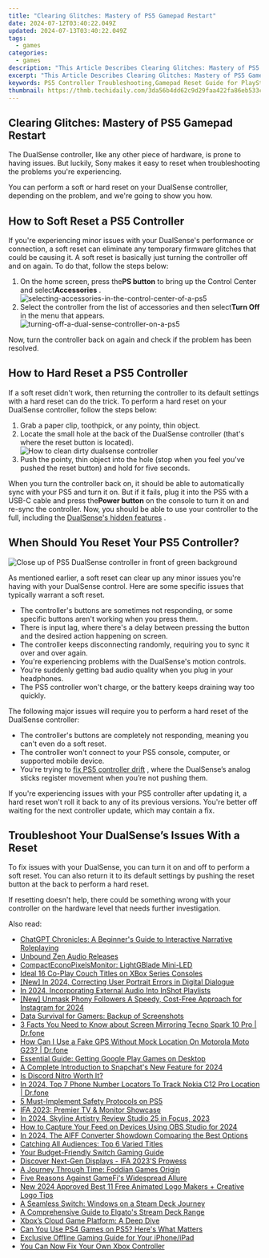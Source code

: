 ```yaml
---
title: "Clearing Glitches: Mastery of PS5 Gamepad Restart"
date: 2024-07-12T03:40:22.049Z
updated: 2024-07-13T03:40:22.049Z
tags:
  - games
categories:
  - games
description: "This Article Describes Clearing Glitches: Mastery of PS5 Gamepad Restart"
excerpt: "This Article Describes Clearing Glitches: Mastery of PS5 Gamepad Restart"
keywords: PS5 Controller Troubleshooting,Gamepad Reset Guide for PlayStation 5,Fixing PS5 Controller Glitches,PlayStation 5 Gamepad Reset Tips,Resolving PS5 Controller Issues,PS5 Gamepad Restart Instructions,Efficient PS5 Controller Reset Techniques
thumbnail: https://thmb.techidaily.com/3da56b4dd62c9d29faa422fa86eb533c5fdaa7995cd6fe5de9f6ecf749c3b6f7.jpg
---
```


## Clearing Glitches: Mastery of PS5 Gamepad Restart

 The DualSense controller, like any other piece of hardware, is prone to having issues. But luckily, Sony makes it easy to reset when troubleshooting the problems you're experiencing.

 You can perform a soft or hard reset on your DualSense controller, depending on the problem, and we're going to show you how.

## How to Soft Reset a PS5 Controller

 If you're experiencing minor issues with your DualSense's performance or connection, a soft reset can eliminate any temporary firmware glitches that could be causing it. A soft reset is basically just turning the controller off and on again. To do that, follow the steps below:

1. On the home screen, press the**PS button** to bring up the Control Center and select**Accessories** .  
![selecting-accessories-in-the-control-center-of-a-ps5](https://static1.makeuseofimages.com/wordpress/wp-content/uploads/2023/07/selecting-accessories-in-the-control-center-of-a-ps5.jpg)
2. Select the controller from the list of accessories and then select**Turn Off** in the menu that appears.  
![turning-off-a-dual-sense-controller-on-a-ps5](https://static1.makeuseofimages.com/wordpress/wp-content/uploads/2023/07/turning-off-a-dual-sense-controller-on-a-ps5.jpg)

 Now, turn the controller back on again and check if the problem has been resolved.

## How to Hard Reset a PS5 Controller

 If a soft reset didn't work, then returning the controller to its default settings with a hard reset can do the trick. To perform a hard reset on your DualSense controller, follow the steps below:

1. Grab a paper clip, toothpick, or any pointy, thin object.
2. Locate the small hole at the back of the DualSense controller (that's where the reset button is located).  
![How to clean dirty dualsense controller](https://static1.makeuseofimages.com/wordpress/wp-content/uploads/2022/10/How-to-clean-dualsense-before.jpg)
3. Push the pointy, thin object into the hole (stop when you feel you've pushed the reset button) and hold for five seconds.

 When you turn the controller back on, it should be able to automatically sync with your PS5 and turn it on. But if it fails, plug it into the PS5 with a USB-C cable and press the**Power button** on the console to turn it on and re-sync the controller. Now, you should be able to use your controller to the full, including the [DualSense's hidden features](https://www.makeuseof.com/ps5-dualsense-controller-hidden-features/) .

## When Should You Reset Your PS5 Controller?

![Close up of PS5 DualSense controller in front of green background](https://static1.makeuseofimages.com/wordpress/wp-content/uploads/2022/09/Close-up-of-ps5-Dualsense-controller-in-front-of-green-background-1.jpg)

 As mentioned earlier, a soft reset can clear up any minor issues you're having with your DualSense control. Here are some specific issues that typically warrant a soft reset.

* The controller's buttons are sometimes not responding, or some specific buttons aren't working when you press them.
* There is input lag, where there's a delay between pressing the button and the desired action happening on screen.
* The controller keeps disconnecting randomly, requiring you to sync it over and over again.
* You're experiencing problems with the DualSense's motion controls.
* You're suddenly getting bad audio quality when you plug in your headphones.
* The PS5 controller won't charge, or the battery keeps draining way too quickly.

 The following major issues will require you to perform a hard reset of the DualSense controller:

* The controller's buttons are completely not responding, meaning you can't even do a soft reset.
* The controller won't connect to your PS5 console, computer, or supported mobile device.
* You're trying to [fix PS5 controller drift](https://www.makeuseof.com/fix-drifting-ps5-dualsense-controller/) , where the DualSense’s analog sticks register movement when you’re not pushing them.

 If you're experiencing issues with your PS5 controller after updating it, a hard reset won't roll it back to any of its previous versions. You're better off waiting for the next controller update, which may contain a fix.

## Troubleshoot Your DualSense’s Issues With a Reset

 To fix issues with your DualSense, you can turn it on and off to perform a soft reset. You can also return it to its default settings by pushing the reset button at the back to perform a hard reset.

 If resetting doesn't help, there could be something wrong with your controller on the hardware level that needs further investigation.


<ins class="adsbygoogle"
     style="display:block"
     data-ad-format="autorelaxed"
     data-ad-client="ca-pub-7571918770474297"
     data-ad-slot="1223367746"></ins>



<ins class="adsbygoogle"
     style="display:block"
     data-ad-client="ca-pub-7571918770474297"
     data-ad-slot="8358498916"
     data-ad-format="auto"
     data-full-width-responsive="true"></ins>



<span class="atpl-alsoreadstyle">Also read:</span>
<div><ul>
<li><a href="https://games-able.techidaily.com/chatgpt-chronicles-a-beginners-guide-to-interactive-narrative-roleplaying/"><u>ChatGPT Chronicles: A Beginner's Guide to Interactive Narrative Roleplaying</u></a></li>
<li><a href="https://extra-information.techidaily.com/unbound-zen-audio-releases/"><u>Unbound Zen Audio Releases</u></a></li>
<li><a href="https://games-able.techidaily.com/compacteconopixelsmonitor-lightgblade-mini-led/"><u>CompactEconoPixelsMonitor: LightGBlade Mini-LED</u></a></li>
<li><a href="https://games-able.techidaily.com/ideal-16-co-play-couch-titles-on-xbox-series-consoles/"><u>Ideal 16 Co-Play Couch Titles on XBox Series Consoles</u></a></li>
<li><a href="https://facebook-video-recording.techidaily.com/new-in-2024-correcting-user-portrait-errors-in-digital-dialogue/"><u>[New] In 2024, Correcting User Portrait Errors in Digital Dialogue</u></a></li>
<li><a href="https://some-techniques.techidaily.com/in-2024-incorporating-external-audio-into-inshot-playlists/"><u>In 2024, Incorporating External Audio Into InShot Playlists</u></a></li>
<li><a href="https://instagram-clips.techidaily.com/new-unmask-phony-followers-a-speedy-cost-free-approach-for-instagram-for-2024/"><u>[New] Unmask Phony Followers  A Speedy, Cost-Free Approach for Instagram for 2024</u></a></li>
<li><a href="https://games-able.techidaily.com/data-survival-for-gamers-backup-of-screenshots/"><u>Data Survival for Gamers: Backup of Screenshots</u></a></li>
<li><a href="https://screen-mirror.techidaily.com/3-facts-you-need-to-know-about-screen-mirroring-tecno-spark-10-pro-drfone-by-drfone-android/"><u>3 Facts You Need to Know about Screen Mirroring Tecno Spark 10 Pro | Dr.fone</u></a></li>
<li><a href="https://fake-location.techidaily.com/how-can-i-use-a-fake-gps-without-mock-location-on-motorola-moto-g23-drfone-by-drfone-virtual-android/"><u>How Can I Use a Fake GPS Without Mock Location On Motorola Moto G23? | Dr.fone</u></a></li>
<li><a href="https://games-able.techidaily.com/essential-guide-getting-google-play-games-on-desktop/"><u>Essential Guide: Getting Google Play Games on Desktop</u></a></li>
<li><a href="https://extra-tips.techidaily.com/a-complete-introduction-to-snapchats-new-feature-for-2024/"><u>A Complete Introduction to Snapchat's New Feature for 2024</u></a></li>
<li><a href="https://games-able.techidaily.com/is-discord-nitro-worth-it/"><u>Is Discord Nitro Worth It?</u></a></li>
<li><a href="https://android-location-track.techidaily.com/in-2024-top-7-phone-number-locators-to-track-nokia-c12-pro-location-drfone-by-drfone-virtual-android/"><u>In 2024, Top 7 Phone Number Locators To Track Nokia C12 Pro Location | Dr.fone</u></a></li>
<li><a href="https://games-able.techidaily.com/5-must-implement-safety-protocols-on-ps5/"><u>5 Must-Implement Safety Protocols on PS5</u></a></li>
<li><a href="https://games-able.techidaily.com/ifa-2023-premier-tv-and-monitor-showcase/"><u>IFA 2023: Premier TV & Monitor Showcase</u></a></li>
<li><a href="https://extra-skills.techidaily.com/in-2024-skyline-artistry-review-studio-25-in-focus-2023/"><u>In 2024, Skyline Artistry Review  Studio 25 in Focus, 2023</u></a></li>
<li><a href="https://facebook-videos.techidaily.com/how-to-capture-your-feed-on-devices-using-obs-studio-for-2024/"><u>How to Capture Your Feed on Devices Using OBS Studio for 2024</u></a></li>
<li><a href="https://video-creation-software.techidaily.com/in-2024-the-aiff-converter-showdown-comparing-the-best-options/"><u>In 2024, The AIFF Converter Showdown Comparing the Best Options</u></a></li>
<li><a href="https://games-able.techidaily.com/catching-all-audiences-top-6-varied-titles/"><u>Catching All Audiences: Top 6 Varied Titles</u></a></li>
<li><a href="https://games-able.techidaily.com/your-budget-friendly-switch-gaming-guide/"><u>Your Budget-Friendly Switch Gaming Guide</u></a></li>
<li><a href="https://games-able.techidaily.com/discover-next-gen-displays-ifa-2023s-prowess/"><u>Discover Next-Gen Displays - IFA 2023'S Prowess</u></a></li>
<li><a href="https://games-able.techidaily.com/a-journey-through-time-foddian-games-origin/"><u>A Journey Through Time: Foddian Games Origin</u></a></li>
<li><a href="https://games-able.techidaily.com/five-reasons-against-gamefis-widespread-allure/"><u>Five Reasons Against GameFi's Widespread Allure</u></a></li>
<li><a href="https://video-ai-editor.techidaily.com/new-2024-approved-best-11-free-animated-logo-makers-plus-creative-logo-tips/"><u>New 2024 Approved Best 11 Free Animated Logo Makers + Creative Logo Tips</u></a></li>
<li><a href="https://games-able.techidaily.com/a-seamless-switch-windows-on-a-steam-deck-journey/"><u>A Seamless Switch: Windows on a Steam Deck Journey</u></a></li>
<li><a href="https://games-able.techidaily.com/a-comprehensive-guide-to-elgatos-stream-deck-range/"><u>A Comprehensive Guide to Elgato's Stream Deck Range</u></a></li>
<li><a href="https://games-able.techidaily.com/xboxs-cloud-game-platform-a-deep-dive/"><u>Xbox’s Cloud Game Platform: A Deep Dive</u></a></li>
<li><a href="https://games-able.techidaily.com/can-you-use-ps4-games-on-ps5-heres-what-matters/"><u>Can You Use PS4 Games on PS5? Here's What Matters</u></a></li>
<li><a href="https://games-able.techidaily.com/exclusive-offline-gaming-guide-for-your-iphoneipad/"><u>Exclusive Offline Gaming Guide for Your iPhone/iPad</u></a></li>
<li><a href="https://games-able.techidaily.com/you-can-now-fix-your-own-xbox-controller/"><u>You Can Now Fix Your Own Xbox Controller</u></a></li>
</ul></div>
